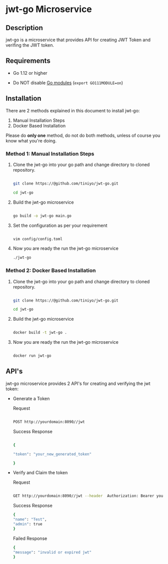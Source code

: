 # jwt-go Microservice

## Description

jwt-go is a microservice that provides API for creating JWT Token and verifing the JWT token. 


## Requirements

  - Go 1.12 or higher
  
  - Do NOT disable [Go modules](https://github.com/golang/go/wiki/Modules) (`export GO111MODULE=on`)
  
## Installation

There are 2 methods explained in this document to install jwt-go:

1. Manual Installation Steps
2. Docker Based Installation

Please do **only one** method, do not do both methods, unless of course you know what you're doing.


### Method 1: Manual Installation Steps

1.  Clone the jwt-go into your go path and change directory to cloned repository.

    ```bash
    
    git clone https://@github.com/tiniyo/jwt-go.git
    
    cd jwt-go
    ```
    
2.  Build the jwt-go microservice

    ```bash
    
    go build -o jwt-go main.go
    
    ```
    
3. Set the configuration as per your requirement

    ```bash
    
    vim config/config.toml
    
    ```
    
 4. Now you are ready the run the jwt-go microservice
 
    ```bash
    ./jwt-go
    ```
    
### Method 2: Docker Based Installation

1.  Clone the jwt-go into your go path and change directory to cloned repository.

    ```bash
    
    git clone https://@github.com/tiniyo/jwt-go.git
    
    cd jwt-go
    ```
 
2.  Build the jwt-go microservice

    ```bash
    
    docker build -t jwt-go .
    
    ```

3. Now you are ready the run the jwt-go microservice
 
    ```bash
    
    docker run jwt-go
    
    ```
    
## API's

jwt-go microservice provides 2 API's for creating and verifying the jwt token:

  - Generate a Token
  
    Request
    
    ```bash
    
    POST http://yourdomain:8090//jwt
    
    ```
    
    Success Response
    
    ```bash
    
    {
    
    "token": "your_new_generated_token"
    
    }
    
    ```
 
  - Verify and Claim the token
  
    Request
    
    ```bash
    
    GET http://yourdomain:8090//jwt --header  Authorization: Bearer your_jwt_token
    
    ```
    
    Success Response
    
    ```bash
    {
    "name": "Test",
    "admin": true
    }
    ```
    
    Failed Response
    
    ```bash
    {
    "message": "invalid or expired jwt"
    }
    ```
